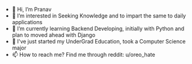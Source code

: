 - 👋 Hi, I’m Pranav 
- 👀 I’m interested in Seeking Knowledge and to impart the same to daily applications
- 🌱 I’m currently learning Backend Developing, initially with Python and plan to moved ahead with Django
- 💞️ I've just started my UnderGrad Education, took a Computer Science major
- 📫 How to reach me? Find me through reddit: u/oreo_hate

<!---
DiAlkylCadmium/DiAlkylCadmium is a ✨ special ✨ repository because its `README.md` (this file) appears on your GitHub profile.
You can click the Preview link to take a look at your changes.
--->
